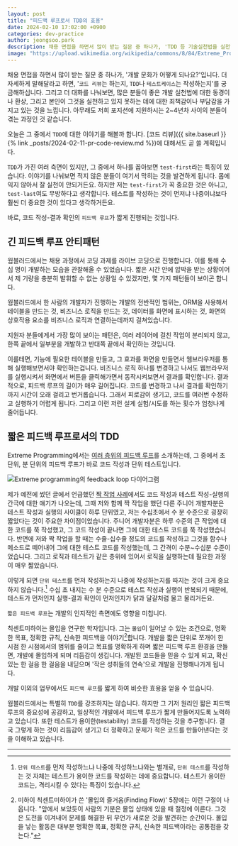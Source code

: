 ```yaml
---
layout: post
title: "피드백 루프로서 TDD의 효용"
date: 2024-02-10 17:02:00 +0900
categories: dev-practice
author: jeongsoo.park
description: 채용 면접을 하면서 많이 받는 질문 중 하나가, 'TDD 등 기술실천법을 실천하고 있나요?'라는 것입니다. TDD는 어떤 원리로 동작할까요? 어떤 점에서 효과가 있는걸까요?
image: "https://upload.wikimedia.org/wikipedia/commons/8/84/Extreme_Programming.svg"
---
```

채용 면접을 하면서 많이 받는 질문 중 하나가, '개발 문화가 어떻게 되나요?'입니다. 더 자세하게 말해달라고 하면, '`코드 리뷰`는 하는지, `TDD`나 `테스트케이스`는 작성하는지'를 궁금해하십니다. 그리고 더 대화를 나눠보면, 많은 분들이 좋은 개발 실천법에 대한 동경이나 환상, 그리고 본인이 그것을 실천하고 있지 못하는 데에 대한 죄책감이나 부담감을 가지고 있는 것을 느낍니다. 아무래도 저희 포지션에 지원하시는 2~4년차 사이의 분들이 겪는 과정인 것 같습니다.

오늘은 그 중에서 `TDD`에 대한 이야기를 해볼까 합니다. [코드 리뷰]({{ site.baseurl }}{% link _posts/2024-02-11-pr-code-review.md %})에 대해서도 곧 쓸 계획입니다.

`TDD`가 가진 여러 측면이 있지만, 그 중에서 하나를 꼽아보면 `test-first`라는 특징이 있습니다. 이야기를 나눠보면 적지 않은 분들이 여기서 막히는 것을 발견하게 됩니다. 몸에 익지 않아서 잘 실천이 안되거든요. 하지만 저는 `test-first`가 꼭 중요한 것은 아니고, `test-last`여도 무방하다고 생각합니다. 테스트를 작성하는 것이 먼저냐 나중이냐보다 훨씬 더 중요한 것이 있다고 생각하거든요.

바로, 코드 작성-결과 확인의 `피드백 루프`가 짧게 진행되는 것입니다.


## 긴 피드백 루프 안티패턴

웜블러드에서는 채용 과정에서 코딩 과제를 라이브 코딩으로 진행합니다. 이를 통해 수십 명이 개발하는 모습을 관찰해올 수 있었습니다. 짧은 시간 안에 압박을 받는 상황이어서 제 기량을 충분히 발휘할 수 없는 상황일 수 있겠지만, 몇 가지 패턴들이 보이곤 합니다.

웜블러드에서 한 사람의 개발자가 진행하는 개발의 전반적인 범위는, ORM을 사용해서 테이블을 만드는 것, 비즈니스 로직을 만드는 것, 데이터를 화면에 표시하는 것, 화면의 상호작용 요소를 비즈니스 로직과 연결하는데까지 걸쳐있습니다.

지원자 분들에게서 가장 많이 보이는 패턴은, 여러 레이어에 걸친 작업이 분리되지 않고, 한쪽 끝에서 일부분을 개발하고 반대쪽 끝에서 확인하는 것입니다.

이를테면, 기능에 필요한 테이블을 만들고, 그 효과를 화면을 만들면서 웹브라우저를 통해 실행해보면서야 확인하는겁니다. 비즈니스 로직 하나를 변경하고 나서도 웹브라우저를 실행시켜서 화면에서 버튼을 클릭해가면서 동작시켜보면서 결과를 확인합니다. 결과적으로, 피드백 루프의 길이가 매우 길어집니다. 코드를 변경하고 나서 결과를 확인하기까지 시간이 오래 걸리고 번거롭습니다. 그래서 피로감이 생기고, 코드를 여러번 수정하고 실행하기 어렵게 됩니다. 그리고 이런 저런 설계 실험/시도를 하는 횟수가 엄청나게 줄어듭니다.


## 짧은 피드백 루프로서의 TDD

Extreme Programming에서는 [여러 층위의 피드백 루프](http://www.extremeprogramming.org/introduction.html)를 소개하는데, 그 중에서 초 단위, 분 단위의 피드백 루프가 바로 코드 작성과 단위 테스트입니다.

![Extreme programming의 feedback loop 다이어그램](https://upload.wikimedia.org/wikipedia/commons/8/84/Extreme_Programming.svg)

제가 예전에 썼던 글에서 언급했던 [짝 작업 사례](https://medium.com/@toracle/-8884bb3927fb#fcbd)에서도 코드 작성과 테스트 작성-실행의 간극에 대한 얘기가 나오는데, 그때 저와 함께 짝 작업을 했던 다른 주니어 개발자분은 테스트 작성과 실행의 사이클이 하루 단위였고, 저는 수십초에서 수 분 수준으로 굉장히 짧았다는 것이 주요한 차이점이었습니다. 주니어 개발자분은 하루 수준의 큰 작업에 대한 코드를 쭉 작성했고, 그 코드 작성이 끝나면 그에 대한 테스트 코드를 쭉 작성했습니다. 반면에 저와 짝 작업을 할 때는 수줄-십수줄 정도의 코드를 작성하고 그것을 함수나 메소드로 떼어내어 그에 대한 테스트 코드를 작성했는데, 그 간격이 수분~수십분 수준이었습니다. 그리고 로직과 테스트가 같은 층위에 있어서 로직을 실행하는데 필요한 과정이 매우 짧았습니다.

이렇게 되면 `단위 테스트`를 먼저 작성하는지 나중에 작성하는지를 따지는 것이 크게 중요하지 않습니다.[^2] 수십 초 내지는 수 분 수준으로 테스트 작성과 실행이 반복되기 때문에, 테스트가 먼저인지 실행-결과 확인이 먼저인지가 닭과 달걀처럼 물고 물리거든요.

`짧은 피드백 루프`는 개발의 인지적인 측면에도 영향을 미칩니다.

칙센트미하이는 몰입을 연구한 학자입니다. 그는 `몰입`이 일어날 수 있는 조건으로, 명확한 목표, 정확한 규칙, 신속한 피드백을 이야기[^1]합니다. 개발을 짧은 단위로 쪼개어 한 시점 한 시점에서의 범위를 줄이고 목표를 명확하게 하며 짧은 피드백 루프 환경을 만들면, 개발에 몰입하게 되며 리듬감이 생깁니다. 개발된 코드들을 믿을 수 있게 되고, 확신 있는 한 걸음 한 걸음을 내딛으며 '작은 성취들의 연속'으로 개발을 진행해나가게 됩니다.

개발 이외의 업무에서도 `피드백 루프`를 짧게 하여 비슷한 효용을 얻을 수 있습니다.

웜블러드에서는 특별히 `TDD`를 강조하지는 않습니다. 하지만 그 기저 원리인 짧은 피드백 루프의 중요성에 공감하고, 일상적인 개발에서 피드백 루프가 짧게 만들어지도록 노력하고 있습니다. 또한 테스트가 용이한(testability) 코드를 작성하는 것을 추구합니다. 결국 그렇게 하는 것이 리듬감이 생기고 더 정확하고 문제가 적은 코드를 만들어낸다는 것을 이해하고 있습니다.

----

[^1]: 미하이 칙센트미하이가 쓴 '몰입의 즐거움(Finding Flow)' 5장에는 이런 구절이 나옵니다. "앞에서 보았듯이 사람의 기분은 몰입 상태에 있을 때 절정에 이른다. 그것은 도전을 이겨내어 문제를 해결한 뒤 무언가 새로운 것을 발견하는 순간이다. 몰입을 낳는 활동은 대부분 명확한 목표, 정확한 규칙, 신속한 피드백이라는 공통점을 갖는다."
[^2]: `단위 테스트`를 먼저 작성하느냐 나중에 작성하느냐와는 별개로, `단위 테스트`를 작성하는 것 자체는 테스트가 용이한 코드를 작성하는 데에 중요합니다. 테스트가 용이한 코드는, 격리시킬 수 있다는 특징이 있습니다.
